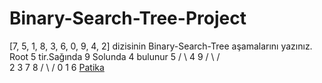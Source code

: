 # Binary-Search-Tree-Project

[7, 5, 1, 8, 3, 6, 0, 9, 4, 2] dizisinin Binary-Search-Tree aşamalarını yazınız.
Root 5 tir.Sağında 9 Solunda 4 bulunur
                    5
                /       \ 
              4           9
            /  \         / \
           2    3       7   8
          / \          /
         0   1        6
[Patika](https://www.patika.dev/tr)

